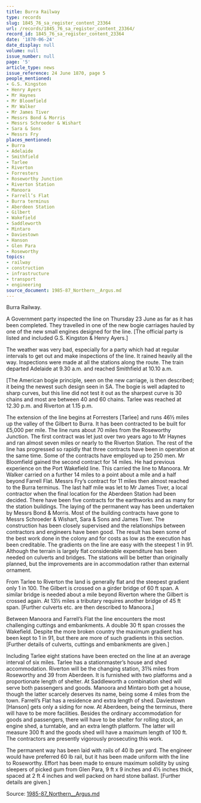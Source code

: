 ```yaml
---
title: Burra Railway
type: records
slug: 1845_76_sa_register_content_23364
url: /records/1845_76_sa_register_content_23364/
record_id: 1845_76_sa_register_content_23364
date: '1870-06-24'
date_display: null
volume: null
issue_number: null
page: '5'
article_type: news
issue_reference: 24 June 1870, page 5
people_mentioned:
- G.S. Kingston
- Henry Ayers
- Mr Haynes
- Mr Bloomfield
- Mr Walker
- Mr James Tiver
- Messrs Bond & Morris
- Messrs Schroeder & Wishart
- Sara & Sons
- Messrs Fry
places_mentioned:
- Burra
- Adelaide
- Smithfield
- Tarlee
- Riverton
- Forresters
- Roseworthy Junction
- Riverton Station
- Manoora
- Farrell’s Flat
- Burra terminus
- Aberdeen Station
- Gilbert
- Wakefield
- Saddleworth
- Mintaro
- Daviestown
- Hanson
- Glen Para
- Roseworthy
topics:
- railway
- construction
- infrastructure
- transport
- engineering
source_document: 1985-87_Northern__Argus.md
---
```


Burra Railway.

A Government party inspected the line on Thursday 23 June as far as it has been completed.  They travelled in one of the new bogie carriages hauled by one of the new small engines designed for the line.  [The official party is listed and included G.S. Kingston & Henry Ayers.]

The weather was very bad, especially for a party which had at regular intervals to get out and make inspections of the line.  It rained heavily all the way.  Inspections were made at all the stations along the route.  The train departed Adelaide at 9.30 a.m. and reached Smithfield at 10.10 a.m.

[The American bogie principle, seen on the new carriage, is then described; it being the newest such design seen in SA.  The bogie is well adapted to sharp curves, but this line did not test it out as the sharpest curve is 30 chains and most are between 40 and 60 chains.  Tarlee was reached at 12.30 p.m. and Riverton at 1.15 p.m.

The extension of the line begins at Forresters [Tarlee] and runs 46½ miles up the valley of the Gilbert to Burra.  It has been contracted to be built for £5,000 per mile.  The line runs about 70 miles from the Roseworthy Junction.  The first contract was let just over two years ago to Mr Haynes and ran almost seven miles or nearly to the Riverton Station.  The rest of the line has progressed so rapidly that three contracts have been in operation at the same time.  Some of the contracts have employed up to 250 men.  Mr Bloomfield gained the second contract for 14 miles.  He had previous experience on the Port Wakefield line.  This carried the line to Manoora.  Mr Walker carried on a further 14 miles to a point about a mile and a half beyond Farrell Flat.  Messrs Fry’s contract for 11 miles then almost reached to the Burra terminus.  The last half mile was let to Mr James Tiver, a local contractor when the final location for the Aberdeen Station had been decided.  There have been five contracts for the earthworks and as many for the station buildings.  The laying of the permanent way has been undertaken by Messrs  Bond & Morris.  Most of the building contracts have gone to Messrs Schroeder & Wishart, Sara & Sons and James Tiver.  The construction has been closely supervised and the relationships between contractors and engineers have been good.  The result has been some of the best work done in the colony and for costs as low as the execution has been creditable.  The gradients on the line are easy with the steepest 1 in 91.  Although the terrain is largely flat considerable expenditure has been needed on culverts and bridges.  The stations will be better than originally planned, but the improvements are in accommodation rather than external ornament.

From Tarlee to Riverton the land is generally flat and the steepest gradient only 1 in 100.  The Gilbert is crossed on a girder bridge of 60 ft span.  A similar bridge is needed about a mile beyond Riverton where the Gilbert is crossed again.  At 13½ miles a tributary requires another bridge of 45 ft span.  [Further culverts etc. are then described to Manoora.]

Between Manoora and Farrell’s Flat the line encounters the most challenging cuttings and embankments.  A double 30 ft span crosses the Wakefield.  Despite the more broken country the maximum gradient has been kept to 1 in 91, but there are more of such gradients in this section.  [Further details of culverts, cuttings and embankments are given.]

Including Tarlee eight stations have been erected on the line at an average interval of six miles.  Tarlee has a stationmaster’s house and shed accommodation.  Riverton will be the changing station, 31¾ miles from Roseworthy and 39 from Aberdeen.  It is furnished with two platforms and a proportionate length of shelter.  At Saddleworth a combination shed will serve both passengers and goods.  Manoora and Mintaro both get a house, though the latter scarcely deserves its name, being some 4 miles from the town.  Farrell’s Flat has a residence and extra length of shed.  Daviestown [Hanson] gets only a siding for now.  At Aberdeen, being the terminus, there will have to be more facilities.  Besides the ordinary accommodation for goods and passengers, there will have to be shelter for rolling stock, an engine shed, a turntable, and an extra length platform.  The latter will measure 300 ft and the goods shed will have a maximum length of 100 ft.  The contractors are presently vigorously prosecuting this work.

The permanent way has been laid with rails of 40 lb per yard.  The engineer would have preferred 60 lb rail, but it has been made uniform with the line to Roseworthy.  Effort has been made to ensure maximum solidity by using sleepers of picked gum from Glen Para, 9 ft x 9 inches and 4½ inches thick, spaced at 2 ft 4 inches and well packed on hard stone ballast.  [Further details are given.]

Source: [1985-87_Northern__Argus.md](/downloads/markdown/1985-87_Northern__Argus.md)
